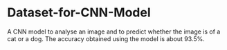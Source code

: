 # Dataset-for-CNN-Model

A CNN model to analyse an image and to predict whether the image is of a cat or a dog. The accuracy obtained using the model is about 93.5%.
